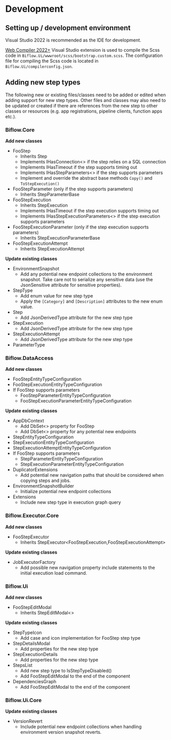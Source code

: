 # Development

## Setting up / development environment

Visual Studio 2022 is recommended as the IDE for development.

<a href="https://marketplace.visualstudio.com/items?itemName=Failwyn.WebCompiler64">Web Compiler 2022+</a> Visual Studio extension is used to compile the Scss code in `Biflow.Ui/wwwroot/scss/bootstrap.custom.scss`. The configuration file for compiling the Scss code is located in `Biflow.Ui/compilerconfig.json`.

## Adding new step types

The following new or existing files/classes need to be added or edited when adding support for new step types. Other files and classes may also need to be updated or created if there are references from the new step to other classes or resources (e.g. app registrations, pipeline clients, function apps etc.).

### Biflow.Core

**Add new classes**

- FooStep
  - Inherits Step
  - Implements IHasConnection<> if the step relies on a SQL connection
  - Implements IHasTimeout if the step supports timing out
  - Implements IHasStepParameters<> if the step supports parameters
  - Implement and override the abstract base methods `Copy()` and `ToStepExecution()`
- FooStepParameter (only if the step supports parameters)
  - Inherits StepParameterBase
- FooStepExecution
  - Inherits StepExecution
  - Implements IHasTimeout if the step execution supports timing out
  - Implements IHasStepExecutionParameters<> if the step execution supports parameters
- FooStepExecutionParameter (only if the step execution supports parameters)
  - Inherits StepExecutionParameterBase
- FooStepExecutionAttempt
  - Inherits StepExecutionAttempt

**Update existing classes**

- EnvironmentSnapshot
  - Add any potential new endpoint collections to the environment snapshot. Take care not to serialize any sensitive data (use the JsonSensitive attribute for sensitive properties).
- StepType
  - Add enum value for new step type
  - Apply the `[Category]` and `[Description]` attributes to the new enum value.
- Step
  - Add JsonDerivedType attribute for the new step type
- StepExecution
  - Add JsonDerivedType attribute for the new step type
- StepExecutionAttempt
  - Add JsonDerivedType attribute for the new step type
- ParameterType

### Biflow.DataAccess

**Add new classes**

- FooStepEntityTypeConfiguration
- FooStepExecutionEntityTypeConfiguration
- If FooStep supports parameters
  - FooStepParameterEntityTypeConfiguration
  - FooStepExecutionParameterEntityTypeConfiguration

**Update existing classes**

- AppDbContext
  - Add DbSet<> property for FooStep
  - Add DbSet<> property for any potential new endpoints
- StepEntityTypeConfiguration
- StepExecutionEntityTypeConfiguration
- StepExecutionAttemptEntityTypeConfiguration
- If FooStep supports parameters
  - StepParameterEntityTypeConfiguration
  - StepExecutionParameterEntityTypeConfiguration
- DuplicatorExtensions
    - Add potential new navigation paths that should be considered when copying steps and jobs.
- EnvironmentSnapshotBuilder
  - Initialize potential new endpoint collections
- Extensions
  - Include new step type in execution graph query

### Biflow.Executor.Core

**Add new classes**

- FooStepExecutor
  - Inherits StepExecutor<FooStepExecution,FooStepExecutionAttempt>

**Update existing classes**

- JobExecutorFactory
  - Add possible new navigation property include statements to the initial execution load command.

### Biflow.Ui

**Add new classes**

- FooStepEditModal
  - Inherits StepEditModal<>

**Update existing classes**

- StepTypeIcon
  - Add case and icon implementation for FooStep step type
- StepDetailsModal
  - Add properties for the new step type
- StepExecutionDetails
  - Add properties for the new step type
- StepsList
  - Add new step type to IsStepTypeDisabled()
  - Add FooStepEditModal to the end of the component
- DependenciesGraph
  - Add FooStepEditModal to the end of the component

### Biflow.Ui.Core

**Update existing classes**

- VersionRevert
  - Include potential new endpoint collections when handling environment version snapshot reverts.